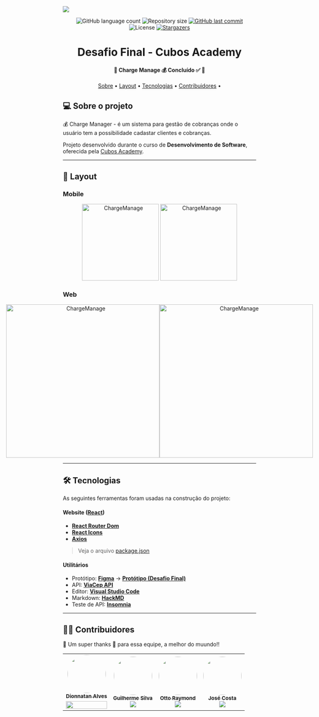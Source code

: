 ![](https://i.imgur.com/xG74tOh.png)
<p align="center">
  <img alt="GitHub language count" src="https://img.shields.io/github/languages/count/askagi/Charge-Manager-front-end?color=%2304D361">

  <img alt="Repository size" src="https://img.shields.io/github/repo-size/askagi/Charge-Manager-front-end">
  
  <a href="https://github.com/askagi/Charge-Manager-front-end/commits/master">
    <img alt="GitHub last commit" src="https://img.shields.io/github/last-commit/askagi/Charge-Manager-front-end">
  </a>

   <img alt="License" src="https://img.shields.io/badge/license-MIT-brightgreen">
   <a href="https://github.com/askagi/Charge-Manager-front-end/stargazers">
    <img alt="Stargazers" src="https://img.shields.io/github/stars/askagi/Charge-Manager-front-end?style=social">
  </a>  

</p>
<h1 align="center">
    Desafio Final - Cubos Academy
</h1>

<h4 align="center">
 🚧  Charge Manage 💰 Concluído  ✅ 🚧
</h4>

<p align="center">
 <a href="#-sobre-o-projeto">Sobre</a> •
 <a href="#-layout">Layout</a> •  
 <a href="#-tecnologias">Tecnologias</a> •
 <a href="#-contribuidores">Contribuidores</a> •
</p>

## 💻 Sobre o projeto

💰 Charge Manager - é um sistema para gestão de cobranças onde o usuário tem a possibilidade cadastar clientes e cobranças.

Projeto desenvolvido durante o curso de  **Desenvolvimento de Software**, oferecida pela [Cubos Academy](https://cubos.academy/).

---

## 🎨 Layout

### Mobile

<p align="center">
  <img alt="ChargeManage" title="#ChargeManage" src="./assets/home-mobile.png" width="200px">

  <img alt="ChargeManage" title="#ChargeManage" src="./assets/detalhes-mobile.svg" width="200px">
</p>

### Web

<p align="center" style="display: flex; align-items: flex-start; justify-content: center;">
  <img alt="ChargeManage" title="#ChargeManage" src="./assets/web.svg" width="400px">

  <img alt="ChargeManage" title="#ChargeManage" src="./assets/sucesso-web.svg" width="400px">
</p>

---

## 🛠 Tecnologias

As seguintes ferramentas foram usadas na construção do projeto:

#### **Website**  ([React](https://reactjs.org/))

- **[React Router Dom](https://github.com/ReactTraining/react-router/tree/master/packages/react-router-dom)**
- **[React Icons](https://react-icons.github.io/react-icons/)**
- **[Axios](https://github.com/axios/axios)**

> Veja o arquivo  [package.json](https://github.com/askagi/Charge-Manager-front-end/blob/master/package.json)

#### **Utilitários**

- Protótipo:  **[Figma](https://www.figma.com/)**  →  **[Protótipo (Desafio Final)](https://www.figma.com/file/1SxgOMojOB2zYT0Mdk28lB/Ecoleta)**
- API:  **[ViaCep API](https://viacep.com.br/)**
- Editor:  **[Visual Studio Code](https://code.visualstudio.com/)**
- Markdown:  **[HackMD](https://hackmd.io/)**
- Teste de API:  **[Insomnia](https://insomnia.rest/)**

---

## 👨‍💻 Contribuidores

💜 Um super thanks 👏 para essa equipe, a melhor do muundo!!

<table>
  <tr>
    <td align="center" style="padding: "><a href="https://www.linkedin.com/in/dionnatan-alves-pereira/"><img style="border-radius: 50%;" src="https://github.com/Dionn-AP.png" width="100px;" alt=""/><br /><sub><b>Dionnatan Alves</b></sub></a><br /><a href="https://www.linkedin.com/in/dionnatan-alves-pereira//" title="Linkedin">
         <img style="margin-top: 5px; width: 100%" src="https://img.shields.io/badge/LinkedIn-0077B5?style=for-the-badge&logo=linkedin&logoColor=white" />
        </a>
      </td>
    <td align="center"><a href="https://www.linkedin.com/in/guilherme-s-silva22/"><img style="border-radius: 50%;" src="https://github.com/guilherme-s-silva.png" width="100px;" alt=""/><br /><sub><b>Guilherme Silva</b></sub></a><br /><a href="https://www.linkedin.com/in/guilherme-s-silva22/" title="Linkedin">
         <img src="https://img.shields.io/badge/LinkedIn-0077B5?style=for-the-badge&logo=linkedin&logoColor=white" />
        </a>
</td>
    <td align="center"><a href="https://www.linkedin.com/in/otto-raymond/"><img style="border-radius: 50%;" src="https://github.com/Kouamenan.png" width="100px;" alt=""/><br /><sub><b>
Otto Raymond</b></sub></a><br /><a href="https://www.linkedin.com/in/otto-raymond/" title="Linkedin">
         <img src="https://img.shields.io/badge/LinkedIn-0077B5?style=for-the-badge&logo=linkedin&logoColor=white" />
        </a>
</td>
    <td align="center"><a href="https://www.linkedin.com/in/josecostasantosjr/"><img style="border-radius: 50%;" src="https://github.com/askagi.png" width="100px;" alt=""/><br /><sub><b>
José Costa</b></sub></a><br /><a href="https://www.linkedin.com/in/josecostasantosjr/" title="Linkedin">
         <img src="https://img.shields.io/badge/LinkedIn-0077B5?style=for-the-badge&logo=linkedin&logoColor=white" />
        </a>
</td>
  </tr>
</table>
